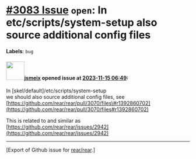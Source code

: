 [\#3083 Issue](https://github.com/rear/rear/issues/3083) `open`: In etc/scripts/system-setup also source additional config files
================================================================================================================================

**Labels**: `bug`

#### <img src="https://avatars.githubusercontent.com/u/1788608?u=925fc54e2ce01551392622446ece427f51e2f0ce&v=4" width="50">[jsmeix](https://github.com/jsmeix) opened issue at [2023-11-15 06:49](https://github.com/rear/rear/issues/3083):

In \[skel/default\]/etc/scripts/system-setup  
we should also source additional config files, see  
[https://github.com/rear/rear/pull/3070/files\#r1392860702](https://github.com/rear/rear/pull/3070/files#r1392860702)

This is related to and similar as  
[https://github.com/rear/rear/issues/2942](https://github.com/rear/rear/issues/2942)

------------------------------------------------------------------------

\[Export of Github issue for
[rear/rear](https://github.com/rear/rear).\]
